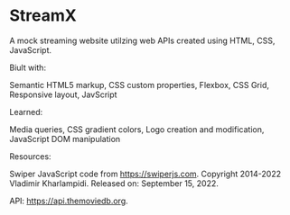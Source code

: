 # StreamX
A mock streaming website utilzing web APIs created using HTML, CSS, JavaScript.

Biult with:

Semantic HTML5 markup, 
CSS custom properties, 
Flexbox, 
CSS Grid, 
Responsive layout, 
JavScript

Learned:

Media queries, 
CSS gradient colors, 
Logo creation and modification, 
JavaScript DOM manipulation

Resources:

Swiper JavaScript code from https://swiperjs.com. Copyright 2014-2022 Vladimir Kharlampidi. Released on: September 15, 2022.

API: https://api.themoviedb.org.
